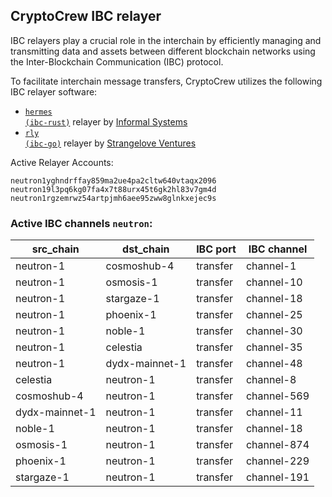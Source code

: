 ## CryptoCrew IBC relayer
IBC relayers play a crucial role in the interchain by efficiently managing and transmitting data and assets between different blockchain networks using the Inter-Blockchain Communication (IBC) protocol.

To facilitate interchain message transfers, CryptoCrew utilizes the following IBC relayer software: 
- <a href="https://github.com/informalsystems/hermes"><code>hermes (ibc-rust)</code></a> relayer by [Informal Systems](https://github.com/informalsystems)
- <a href="https://github.com/cosmos/relayer"><code>rly (ibc-go)</code></a> relayer by [Strangelove Ventures](https://github.com/strangelove-ventures)

Active Relayer Accounts:
```
neutron1yghndrffay859ma2ue4pa2cltw640vtaqx2096
neutron19l3pq6kg07fa4x7t88urx45t6gk2hl83v7gm4d
neutron1rgzemrwz54artpjmh6aee95zww8glnkxejec9s
```

### Active IBC channels `neutron`:
| src_chain | dst_chain | IBC port | IBC channel |
| --------------- | --------------- | ------------ | ------------------- |
| neutron-1 | cosmoshub-4 | transfer | channel-1 |
| neutron-1 | osmosis-1 | transfer | channel-10 |
| neutron-1 | stargaze-1 | transfer | channel-18 |
| neutron-1 | phoenix-1 | transfer | channel-25 |
| neutron-1 | noble-1 | transfer | channel-30 |
| neutron-1 | celestia | transfer | channel-35 |
| neutron-1 | dydx-mainnet-1 | transfer | channel-48 |
| celestia | neutron-1 | transfer | channel-8 |
| cosmoshub-4 | neutron-1 | transfer | channel-569 |
| dydx-mainnet-1 | neutron-1 | transfer | channel-11 |
| noble-1 | neutron-1 | transfer | channel-18 |
| osmosis-1 | neutron-1 | transfer | channel-874 |
| phoenix-1 | neutron-1 | transfer | channel-229 |
| stargaze-1 | neutron-1 | transfer | channel-191 |